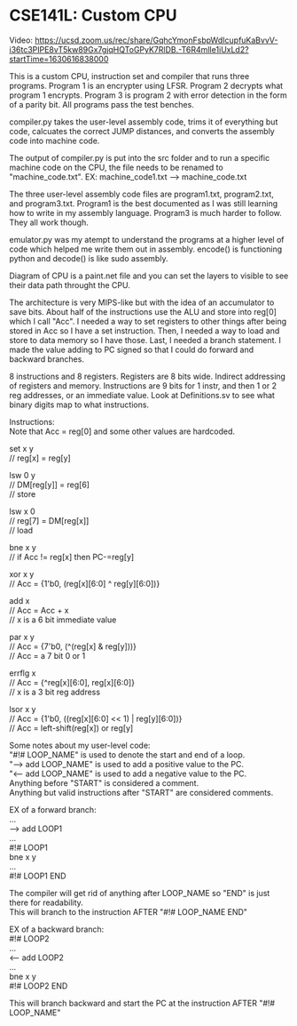 # CSE141L: Custom CPU

Video: https://ucsd.zoom.us/rec/share/GqhcYmonFsbpWdIcupfuKaBvvV-i36tc3PIPE8vT5kw89Gx7gjqHQToGPyK7RlDB.-T6R4mlIe1iUxLd2?startTime=1630616838000

This is a custom CPU, instruction set and compiler that runs three programs. Program 1 is an encrypter using LFSR. Program 2 decrypts what program 1 encrypts. Program 3 is program 2 with error detection in the form of a parity bit. All programs pass the test benches. 

compiler.py takes the user-level assembly code, trims it of everything but code, calcuates the correct JUMP distances, and converts the assembly code into machine code.

The output of compiler.py is put into the src folder and to run a specific machine code on the CPU, the file needs to be renamed to "machine_code.txt".
EX: machine_code1.txt --> machine_code.txt

The three user-level assembly code files are program1.txt, program2.txt, and program3.txt. Program1 is the best documented as I was still learning how to write in my assembly language. Program3 is much harder to follow. They all work though.

emulator.py was my atempt to understand the programs at a higher level of code which helped me write them out in assembly. encode() is functioning python and decode() is like sudo assembly.

Diagram of CPU is a paint.net file and you can set the layers to visible to see their data path throught the CPU.

The architecture is very MIPS-like but with the idea of an accumulator to save bits.
About half of the instructions use the ALU and store into reg[0] which I call "Acc".
I needed a way to set registers to other things after being stored in Acc so I have a set instruction.
Then, I needed a way to load and store to data memory so I have those.
Last, I needed a branch statement. I made the value adding to PC signed so that I could do forward and backward branches.

8 instructions and 8 registers.
Registers are 8 bits wide.
Indirect addressing of registers and memory.
Instructions are 9 bits for 1 instr, and then 1 or 2 reg addresses, or an immediate value.
Look at Definitions.sv to see what binary digits map to what instructions.

Instructions:  
Note that Acc = reg[0] and some other values are hardcoded.

set x y  
// reg[x] = reg[y]  

lsw 0 y  
// DM[reg[y]] = reg[6]  
// store  

lsw x 0  
// reg[7] = DM[reg[x]]  
// load  

bne x y  
// if Acc != reg[x] then PC-=reg[y]  

xor x y  
// Acc = {1'b0, (reg[x][6:0] ^ reg[y][6:0])}  

add x  
// Acc = Acc + x  
// x is a 6 bit immediate value  

par x y  
// Acc = {7'b0, (^(reg[x] & reg[y]))}  
// Acc = a 7 bit 0 or 1  

errflg x  
// Acc = {^reg[x][6:0], reg[x][6:0]}  
// x is a 3 bit reg address  

lsor x y  
// Acc = {1'b0, ((reg[x][6:0] << 1) | reg[y][6:0])}  
// Acc = left-shift(reg[x]) or reg[y]  

Some notes about my user-level code:  
	"#!# LOOP_NAME" is used to denote the start and end of a loop.  
	"--> add LOOP_NAME" is used to add a positive value to the PC.  
	"<-- add LOOP_NAME" is used to add a negative value to the PC.  
	Anything before "START" is considered a comment.  
	Anything but valid instructions after "START" are considered comments.  
		
EX of a forward branch:  
	...  
	--> add LOOP1  
	...  
	#!# LOOP1  
	bne x y  
	...  
	#!# LOOP1 END  
				
The compiler will get rid of anything after LOOP_NAME so "END" is just there for readability.  
This will branch to the instruction AFTER "#!# LOOP_NAME END"  
				
EX of a backward branch:  
	#!# LOOP2  
	...  
	<-- add LOOP2  
	...  
	bne x y  
	#!# LOOP2 END  
				
This will branch backward and start the PC at the instruction AFTER "#!# LOOP_NAME"  
			
				
		
